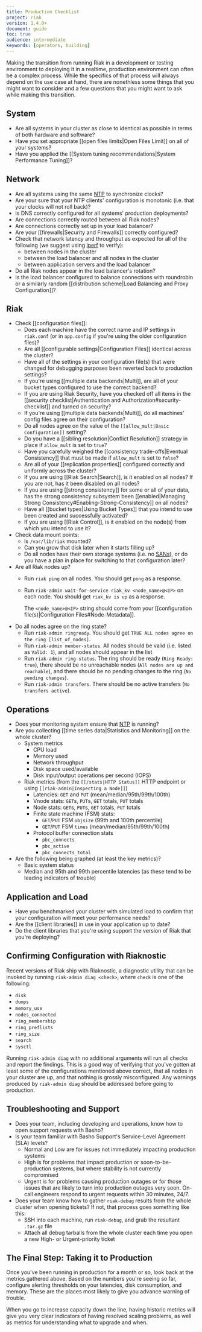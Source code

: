 ```yaml
---
title: Production Checklist
project: riak
version: 1.4.0+
document: guide
toc: true
audience: intermediate
keywords: [operators, building]
---
```


Making the transition from running Riak in a development or testing
environment to deploying it in a realtime, production environment can
often be a complex process. While the specifics of that process will
always depend on the use case at hand, there are nonethless some things
that you might want to consider and a few questions that you might want
to ask while making this transition.

## System

* Are all systems in your cluster as close to identical as possible in
  terms of both hardware and software?
* Have you set appropriate [[open files limits|Open Files Limit]] on all
  of your systems?
* Have you applied the [[System tuning recommendations|System
  Performance Tuning]]?

## Network

* Are all systems using the same [NTP](http://www.ntp.org/) to
  synchronize clocks?
* Are your sure that your NTP clients' configuration is monotonic (i.e.
  that your clocks will not roll back)?
* Is DNS correctly configured for all systems' production deployments?
* Are connections correctly routed between all Riak nodes?
* Are connections correctly set up in your load balancer?
* Are your [[firewalls|Security and Firewalls]] correctly configured?
* Check that network latency and throughput as expected for all of the
  following (we suggest using [iperf](http://www.ntp.org/) to verify):
  - between nodes in the cluster
  - between the load balancer and all nodes in the cluster
  - between application servers and the load balancer
* Do all Riak nodes appear in the load balancer's rotation?
* Is the load balancer configured to balance connections with roundrobin
  or a similarly random [[distribution scheme|Load Balancing and Proxy Configuration]]?

## Riak

* Check [[configuration files]]:
  - Does each machine have the correct name and IP settings in
    `riak.conf` (or in `app.config` if you're using the older
    configuration files)?
  - Are all [[configurable settings|Configuration Files]] identical
    across the cluster?
  - Have all of the settings in your configuration file(s) that were
    changed for debugging purposes been reverted back to production
    settings?
  - If you're using [[multiple data backends|Multi]], are all of your
    bucket types configured to use the correct backend?
  - If you are using Riak Security, have you checked off all items in
    the [[security checklist|Authentication and
    Authorization#security-checklist]] and turned on security?
  - If you're using [[multiple data backends|Multi]], do all machines'
    config files agree on their configuration?
  - Do all nodes agree on the value of the `[[allow_mult|Basic
    Configuration]]` setting?
  - Do you have a [[sibling resolution|Conflict Resolution]] strategy in
    place if `allow_mult` is set to `true`?
  - Have you carefully weighed the [[consistency trade-offs|Eventual
    Consistency]] that must be made if `allow_mult` is set to `false`?
  - Are all of your [[replication properties]] configured correctly and
    uniformly across the cluster?
  - If you are using [[Riak Search|Search]], is it enabled on all nodes?
    If you are not, has it been disabled on all nodes?
  - If you are using [[strong consistency]] for some or all of your
    data, has the strong consistency subsystem been [[enabled|Managing
    Strong Consistency#Enabling-Strong-Consistency]] on all nodes?
  - Have all [[bucket types|Using Bucket Types]] that you intend to use
    been created and successfully activated?
  - If you are using [[Riak Control]], is it enabled on the node(s) from
    which you intend to use it?
* Check data mount points:
  - Is `/var/lib/riak` mounted?
  - Can you grow that disk later when it starts filling up?
  - Do all nodes have their own storage systems (i.e. no
    [SANs](http://en.wikipedia.org/wiki/Storage_area_network)), or do
    you have a plan in place for switching to that configuration later?
* Are all Riak nodes up?
  - Run `riak ping` on all nodes. You should get `pong` as a response.
  - Run `riak-admin wait-for-service riak_kv <node_name>@<IP>` on each
    node. You should get `riak_kv is up` as a response.
    
    The `<node_name>@<IP>` string should come from your [[configuration
    file(s)|Configuration Files#Node-Metadata]].
* Do all nodes agree on the ring state?
  - Run `riak-admin ringready`. You should get `TRUE ALL nodes agree on
    the ring [list_of_nodes]`.
  - Run `riak-admin member-status`. All nodes should be valid (i.e.
    listed as `Valid: 1`), and all nodes should appear in the list
  - Run `riak-admin ring-status`. The ring should be ready (`Ring Ready:
    true`), there should be no unreachable nodes (`All nodes are up and
    reachable`), and there should be no pending changes to the ring
    (`No pending changes`).
  - Run `riak-admin transfers`. There should be no active transfers (`No
    transfers active`).

## Operations

* Does your monitoring system ensure that [NTP](http://www.ntp.org/) is
  running?
* Are you collecting [[time series data|Statistics and Monitoring]] on
  the whole cluster?
  - System metrics
    + CPU load
    + Memory used
    + Network throughput
    + Disk space used/available
    + Disk input/output operations per second (IOPS)
  - Riak metrics (from the `[[/stats|HTTP Status]]` HTTP endpoint or
    using `[[riak-admin|Inspecting a Node]]`)
    + Latencies: `GET` and `PUT` (mean/median/95th/99th/100th)
    + Vnode stats: `GET`s, `PUT`s, `GET` totals, `PUT` totals
    + Node stats: `GET`s, `PUT`s, `GET` totals, `PUT` totals
    + Finite state machine (FSM) stats:
      * `GET`/`PUT` FSM `objsize` (99th and 100th percentile)
      * `GET`/`PUT` FSM `times` (mean/median/95th/99th/100th)
    + Protocol buffer connection stats
      * `pbc_connects`
      * `pbc_active`
      * `pbc_connects_total`
* Are the following being graphed (at least the key metrics)?
  - Basic system status
  - Median and 95th and 99th percentile latencies (as these tend to be
    leading indicators of trouble)

## Application and Load

* Have you benchmarked your cluster with simulated load to confirm that
  your configuration will meet your performance needs?
* Are the [[client libraries]] in use in your application up to date?
* Do the client libraries that you're using support the version of Riak
  that you're deploying?

## Confirming Configuration with Riaknostic

Recent versions of Riak ship with Riaknostic, a diagnostic utility that
can be invoked by running `riak-admin diag <check>`, where `check` is
one of the following:

* `disk`
* `dumps`
* `memory_use`
* `nodes_connected`
* `ring_membership`
* `ring_preflists`
* `ring_size`
* `search`
* `sysctl`

Running `riak-admin diag` with no additional arguments will run all
checks and report the findings. This is a good way of verifying that
you've gotten at least some of the configurations mentioned above
correct, that all nodes in your cluster are up, and that nothing is
grossly misconfigured. Any warnings produced by `riak-admin diag` should
be addressed before going to production.

## Troubleshooting and Support

* Does your team, including developing and operations, know how to open
  support requests with Basho?
* Is your team familiar with Basho Support's Service-Level Agreement
  (SLA) levels?
  - Normal and Low are for issues not immediately impacting production
    systems
  - High is for problems that impact production or soon-to-be-production
    systems, but where stability is not currently compromised
  - Urgent is for problems causing production outages or for those
    issues that are likely to turn into production outages very soon.
    On-call engineers respond to urgent requests within 30 minutes,
    24/7.
* Does your team know how to gather `riak-debug` results from the whole
  cluster when opening tickets? If not, that process goes something like this:
  - SSH into each machine, run `riak-debug`, and grab the resultant
    `.tar.gz` file
  - Attach all debug tarballs from the whole cluster each time you open
    a new High- or Urgent-priority ticket

## The Final Step: Taking it to Production

Once you've been running in production for a month or so, look back at
the metrics gathered above. Based on the numbers you're seeing so far,
configure alerting thresholds on your latencies, disk consumption, and
memory. These are the places most likely to give you advance warning of
trouble.

When you go to increase capacity down the line, having historic metrics
will give you very clear indicators of having resolved scaling problems,
as well as metrics for understanding what to upgrade and when.
